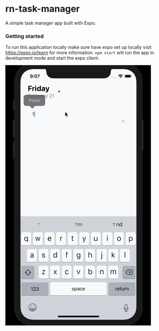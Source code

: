# rn-task-manager
A simple task manager app built with Expo.

### Getting started
To run this application locally make sure have expo set up locally visit https://expo.io/learn for more information. `npm start` will run the app in development mode and start the expo client.

![](./assets/demo.gif)
